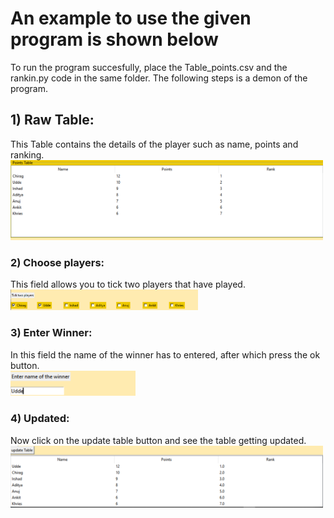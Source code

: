 # An example to use the given program is shown below
To run the program succesfully, place the Table_points.csv and the rankin.py code in the same folder.
The following steps is  a demon of the program.

## 1) Raw Table:
This Table contains the details of the player such as name, points and ranking.
<br />
<img src="table.png" alt="drawing" width="500"/>
<br />

### 2) Choose players:
This field allows you to tick two players that have played. 
<br />
<img src="Choose_players.png" alt="drawing" width="300"/>
<br />

### 3) Enter Winner:
In this field the name of the winner has to entered, after which press the ok button.
<br />
<img src="winner.png" alt="drawing" width="200"/>
<br />

### 4) Updated:
Now click on the update table button and see the table getting updated.
<br />
<img src="updated.png" alt="drawing" width="500"/>
<br />
